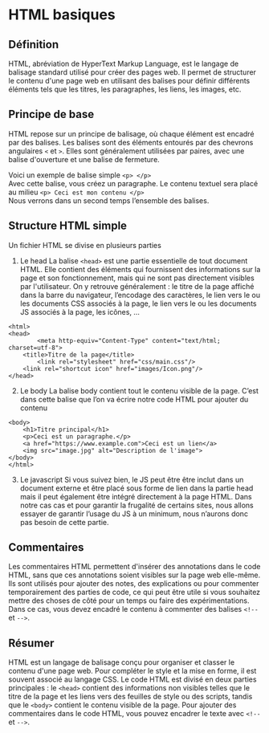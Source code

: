 # HTML basiques 


## Définition

HTML, abréviation de HyperText Markup Language, est le langage de balisage standard utilisé pour créer des pages web. 
Il permet de structurer le contenu d'une page web en utilisant des balises pour définir différents éléments tels que les titres, les paragraphes, les liens, les images, etc.

## Principe de base
HTML repose sur un principe de balisage, où chaque élément est encadré par des balises. Les balises sont des éléments entourés par des chevrons angulaires ```<``` et ```>```. Elles sont généralement utilisées par paires, avec une balise d'ouverture et une balise de fermeture. 

Voici un exemple de balise simple 
```<p> </p>```   
Avec cette balise, vous créez un paragraphe. Le contenu textuel sera placé au milieu ```<p> Ceci est mon contenu </p>```  
Nous verrons dans un second temps l’ensemble des balises. 

## Structure HTML simple
Un fichier HTML se divise en plusieurs parties 

1. Le head 
La balise ```<head>``` est une partie essentielle de tout document HTML.
Elle contient des éléments qui fournissent des informations sur la page et son fonctionnement, mais qui ne sont pas directement visibles par l'utilisateur.
On y retrouve généralement : le titre de la page affiché dans la barre du navigateur, l’encodage des caractères, le lien vers le ou les documents CSS associés à la page,
le lien vers le ou les documents JS associés à la page, les icônes, …

```<!DOCTYPE html> 
<html> 
<head> 
    	<meta http-equiv="Content-Type" content="text/html; charset=utf-8">
	<title>Titre de la page</title> 
    	<link rel="stylesheet" href="css/main.css"/>
   	<link rel="shortcut icon" href="images/Icon.png"/>
</head>
```

2. Le body 
La balise body contient tout le contenu visible de la page. C’est dans cette balise que l’on va écrire notre code HTML pour ajouter du contenu 
```
<body> 
	<h1>Titre principal</h1> 
	<p>Ceci est un paragraphe.</p> 
	<a href="https://www.example.com">Ceci est un lien</a> 
	<img src="image.jpg" alt="Description de l'image"> 
</body> 
</html>
```

3. Le javascript
Si vous suivez bien, le JS peut être être inclut dans un document externe et être placé sous forme de lien dans la partie head mais il peut
également être intégré directement à la page HTML. Dans notre cas cas et pour garantir la frugalité de certains sites, nous allons essayer de garantir
l’usage du JS à un minimum, nous n’aurons donc pas besoin de cette partie. 

## Commentaires
Les commentaires HTML permettent d'insérer des annotations dans le code HTML, sans que ces annotations soient visibles sur la page web elle-même. 
Ils sont utilisés pour ajouter des notes, des explications ou pour commenter temporairement des parties de code, ce qui peut être utile si vous souhaitez mettre 
des choses de côté pour un temps ou faire des expérimentations. Dans ce cas, vous devez encadré le contenu à commenter des balises  ```<!--``` et ```-->```.

## Résumer
HTML est un langage de balisage conçu pour organiser et classer le contenu d'une page web. Pour compléter le style et la mise en forme, il est souvent associé au langage CSS.
Le code HTML est divisé en deux parties principales : le ```<head>``` contient des informations non visibles telles que le titre de la page et les liens vers des feuilles de style 
ou des scripts, tandis que le ```<body>``` contient le contenu visible de la page. 
Pour ajouter des commentaires dans le code HTML, vous pouvez encadrer le texte avec ```<!--``` et ```-->```.

